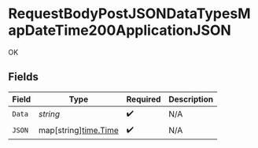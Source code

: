 # RequestBodyPostJSONDataTypesMapDateTime200ApplicationJSON

OK


## Fields

| Field                                                | Type                                                 | Required                                             | Description                                          |
| ---------------------------------------------------- | ---------------------------------------------------- | ---------------------------------------------------- | ---------------------------------------------------- |
| `Data`                                               | *string*                                             | :heavy_check_mark:                                   | N/A                                                  |
| `JSON`                                               | map[string][time.Time](https://pkg.go.dev/time#Time) | :heavy_check_mark:                                   | N/A                                                  |